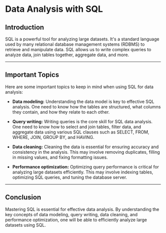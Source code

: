 # **Data Analysis with SQL**

## **Introduction**

SQL is a powerful tool for analyzing large datasets. It's a standard language used by many relational database management systems (RDBMS) to retrieve and manipulate data. SQL allows us to write complex queries to analyze data, join tables together, aggregate data, and more.

----

## **Important Topics**

Here are some important topics to keep in mind when using SQL for data analysis:

- **Data modeling:** Understanding the data model is key to effective SQL analysis. One need to know how the tables are structured, what columns they contain, and how they relate to each other.

- **Query writing:** Writing queries is the core skill for SQL data analysis. One need to know how to select and join tables, filter data, and aggregate data using various SQL clauses such as SELECT, FROM, WHERE, JOIN, GROUP BY, and HAVING.

- **Data cleaning:** Cleaning the data is essential for ensuring accuracy and consistency in the analysis. This may involve removing duplicates, filling in missing values, and fixing formatting issues.

- **Performance optimization:** Optimizing query performance is critical for analyzing large datasets efficiently. This may involve indexing tables, optimizing SQL queries, and tuning the database server.

----

## **Conclusion**

Mastering SQL is essential for effective data analysis. By understanding the key concepts of data modeling, query writing, data cleaning, and performance optimization, one will be able to efficiently analyze large datasets using SQL.
